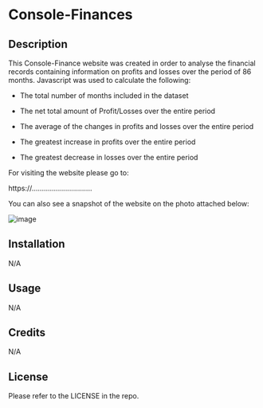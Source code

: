# Console-Finances

## Description

This Console-Finance website was created in order to analyse the financial records containing information on profits and losses over the period of 86 months. Javascript was used to calculate the following:

* The total number of months included in the dataset

* The net total amount of Profit/Losses over the entire period

* The average of the changes in profits and losses over the entire period
  
* The greatest increase in profits over the entire period

* The greatest decrease in losses over the entire period

For visiting the website please go to: 

https://..............................

You can also see a snapshot of the website on the photo attached below:

![image](https://github.com/Jan196-cell/Console-Finances/assets/127429313/159f2db2-de01-456d-a26b-37046b2bec14)

## Installation

N/A

## Usage

N/A

## Credits

N/A

## License

Please refer to the LICENSE in the repo.
